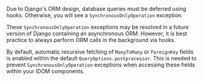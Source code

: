 <!--orm-excp-start-->

Due to Django's ORM design, database queries must be deferred using hooks. Otherwise, you will see a `SynchronousOnlyOperation` exception.

These `SynchronousOnlyOperation` exceptions may be resolved in a future version of Django containing an asynchronous ORM. However, it is best practice to always perform ORM calls in the background via hooks.

<!--orm-excp-end-->

<!--orm-fetch-start-->

By default, automatic recursive fetching of `ManyToMany` or `ForeignKey` fields is enabled within the default `QueryOptions.postprocessor`. This is needed to prevent `SynchronousOnlyOperation` exceptions when accessing these fields within your IDOM components.

<!--orm-fetch-end-->
